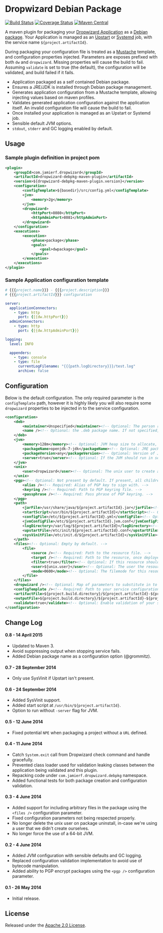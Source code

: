 # Dropwizard Debian Package
[![Build Status](https://api.travis-ci.org/reines/dropwizard-debpkg-maven-plugin.png?branch=master)](https://travis-ci.org/reines/dropwizard-debpkg-maven-plugin?branch=master)
[![Coverage Status](https://coveralls.io/repos/reines/dropwizard-debpkg-maven-plugin/badge.png?branch=master)](https://coveralls.io/r/reines/dropwizard-debpkg-maven-plugin?branch=master)
[![Maven Central](https://maven-badges.herokuapp.com/maven-central/com.jamierf.dropwizard/dropwizard-debpkg-maven-plugin/badge.png)](https://maven-badges.herokuapp.com/maven-central/com.jamierf.dropwizard/dropwizard-debpkg-maven-plugin)

A maven plugin for packaging your [Dropwizard Application](http://dropwizard.github.io/dropwizard) as a [Debian package](http://en.wikipedia.org/wiki/Deb_\(file_format\)). Your Application is managed as an [Upstart](http://upstart.ubuntu.com) or [Systemd](https://wiki.debian.org/systemd) job, with the service name `${project.artifactId}`.

During packaging your configuration file is treated as a [Mustache](http://mustache.github.io) template, and configuration properties injected. Parameters are exposes prefixed with both `dw` and `dropwizard`. Missing properties will cause the build to fail.
Assuming `validate` is set to true (the default), the configuration will be validated, and build failed if it fails.

* Application packaged as a self contained Debian package.
* Ensures a JRE/JDK is installed through Debian package management.
* Generates application configuration from a Mustache template, allowing injecting values based on maven profiles.
* Validates generated application configuration against the application itself. An invalid configuration file will cause the build to fail.
* Once installed your application is managed as an Upstart or Systemd job.
* Sensible default JVM options.
* `stdout`, `stderr` and GC logging enabled by default.

## Usage

### Sample plugin definition in project pom

```xml
<plugin>
    <groupId>com.jamierf.dropwizard</groupId>
    <artifactId>dropwizard-debpkg-maven-plugin</artifactId>
    <version>${dropwizard-debpkg-maven-plugin.version}</version>
    <configuration>
        <configTemplate>${basedir}/src/config.yml</configTemplate>
        <jvm>
            <memory>2g</memory>
        </jvm>
        <dropwizard>
            <httpPort>8080</httpPort>
            <httpAdminPort>8081</httpAdminPort>
        </dropwizard>
    </configuration>
    <executions>
        <execution>
            <phase>package</phase>
            <goals>
                <goal>dwpackage</goal>
            </goals>
        </execution>
    </executions>
</plugin>
```

### Sample Application configuration template

```yaml
# {{{project.name}}} - {{{project.description}}}
# {{{project.artifactId}}} configuration

server:
  applicationConnectors:
    - type: http
      port: {{{dw.httpPort}}}
  adminConnectors:
    - type: http
      port: {{{dw.httpAdminPort}}}

logging:
  level: INFO

  appenders:
    - type: console
    - type: file
      currentLogFilename: "{{{path.logDirectory}}}/test.log"
      archive: false
```

## Configuration

Below is the default configuration. The only required parameter is the `configTemplate` path, however it is highly likely you will also require some `dropwizard` properties to be injected in to the service configuration.

```xml
<configuration>
    <deb>
        <maintainer>Unspecified</maintainer><!-- Optional: The person responsible for this service. -->
        <name /><!-- Optional: the .deb package name. If not specified, project.artifactId is used. -->
    </deb>
    <jvm>
        <memory>128m</memory><!-- Optional: JVM heap size to allocate, once deployed. -->
        <packageName>openjdk-7-jdk</packageName><!-- Optional: JRE package to ensure installed as part of deployment. -->
        <packageVersion>any</packageVersion><!-- Optional: Version of JRE package to require, defaults to the latest. -->
        <server>true</server><!-- Optional: If the JVM should run in server mode. -->
    </jvm>
    <unix>
        <user>dropwizard</user><!-- Optional: The unix user to create and run as. -->
    </unix>
    <pgp><!-- Optional: Not present by default. If present, all children are required. -->
        <alias /><!-- Required: Alias of PGP key to sign with. -->
        <keyring /><!-- Required: Path to PGP keyring file. -->
        <passphrase /><!-- Required: Pass phrase of PGP keyring. -->
    </pgp>
    <path>
        <jarFile>/usr/share/java/${project.artifactId}.jar</jarFile><!-- Optional: Path to the service jar, once deployed. -->
        <startScript>/usr/bin/${project.artifactId}</startScript><!-- Optional Path to the start script, once deployed. -->
        <configFile>/etc/${project.artifactId}.yml</configFile><!-- Optional: Path to your service configuration, once deployed. -->
        <jvmConfigFile>/etc/${project.artifactId}.jvm.conf</jvmConfigFile><!-- Optional: Path to your JVM parameter configuration, once deployed. -->
        <logDirectory>/var/log/${project.artifactId}</logDirectory><!-- Optional: Directory for service logs, once deployed. -->
        <upstartFile>/etc/init/${project.artifactId}.conf</upstartFile><!-- Optional: Path to the service upstart configuration, once deployed. -->
        <sysVinitFile>/etc/init.d/${project.artifactId}</sysVinitFile><!-- Optional: Path to the service init configuration, once deployed. -->
    </path>
    <files><!-- Optional: Empty by default. -->
        <file>
            <source /><!-- Required: Path to the resource file. -->
            <target /><!-- Required: Path to the resource, once deployed. -->
            <filter>true</filter><!-- Optional: If this resource should be treated as a template. -->
            <user>${unix.user}</user><!-- Optional: The user the resource should be owned by. -->
            <mode>0600</mode><!-- Optional: The filemode for this resource. -->
        </file>
    </files>
    <dropwizard /><!-- Optional: Map of parameters to substitute in to your configuration template on packaging. -->
    <configTemplate /><!-- Required: Path to your service configuration template. -->
    <artifactFile>${project.build.directory}/${project.artifactId}-${project.version}.jar</artifactFile><!-- Optional: Path to the service jar to package. -->
    <outputFile>${project.build.directory}/${project.artifactId}-${project.version}.deb</outputFile><!-- Optional: The path to output the Debian package to. -->
    <validate>true</validate><!-- Optional: Enable validation of your service configuration at package time. -->
</configuration>
```

## Change Log

#### 0.8 - 14 April 2015

* Updated to Maven 3.
* Avoid suppressing output when stopping service fails.
* Added Debian package name as a configuration option (@grommitz).

#### 0.7 - 28 September 2014

* Only use SysVinit if Upstart isn't present.

#### 0.6 - 24 September 2014

* Added SysVinit support.
* Added start script at `/usr/bin/${project.artifactId}`.
* Option to run without `-server` flag for JVM.

#### 0.5 - 12 June 2014

* Fixed potential `NPE` when packaging a project without a `URL` defined.

#### 0.4 - 11 June 2014

* Catch `System.exit` call from Dropwizard check command and handle gracefully.
* Prevented class loader used for validation leaking classes between the application being validated and this plugin.
* Repacking code under `com.jamierf.dropwizard.debpkg` namespace.
* Added functional tests for both package creation and configuration validation.

#### 0.3 - 4 June 2014

* Added support for including arbitrary files in the package using the `<files />` configuration parameter.
* Fixed configuration parameters not being respected properly.
* No longer delete the unix user on package uninstall, in-case we're using a user that we didn't create ourselves.
* No longer force the use of a 64-bit JVM.

#### 0.2 - 4 June 2014

* Added JVM configuration with sensible defaults and GC logging.
* Replaced configuration validation implementation to avoid use of bytecode manipulation.
* Added ability to PGP encrypt packages using the `<pgp />` configuration parameter.

#### 0.1 - 26 May 2014

* Initial release.

## License

Released under the [Apache 2.0 License](LICENSE).
